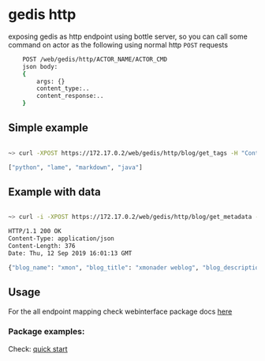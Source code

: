 # gedis http

exposing gedis as http endpoint using bottle server, so you can call some command on actor as the following using normal http `POST` requests

```bash
    POST /web/gedis/http/ACTOR_NAME/ACTOR_CMD
    json body:
    {
        args: {}
        content_type:..
        content_response:..
    }
```

## Simple example

```bash

~> curl -XPOST https://172.17.0.2/web/gedis/http/blog/get_tags -H "Content-Type: application/json" --insecure

["python", "lame", "markdown", "java"]

```

## Example with data

```bash

~> curl -i -XPOST https://172.17.0.2/web/gedis/http/blog/get_metadata --data '{"args":{"blog":"xmon"}}' -H "Content-Type: application/json" --insecure

HTTP/1.1 200 OK
Content-Type: application/json
Content-Length: 376
Date: Thu, 12 Sep 2019 16:01:13 GMT

{"blog_name": "xmon", "blog_title": "xmonader weblog", "blog_description": "let there be posts", "author_name": "ahmed", "author_email": "ahmed@there.com", "author_image_filename": "", "base_url": "", "url": "", "posts_dir": "/sandbox/code/gitlab/xmonader/sample-blog-jsx/posts", "github_username": "xmonader", "github_repo_url": "git@gitlab.com:xmonader/sample-blog-jsx.git"}

```

## Usage

For the all endpoint mapping check webinterface package docs [here](https://github.com/threefoldtech/jumpscaleX_threebot/blob/development/ThreeBotPackages/zerobot/webinterface/wiki/README.md)

### Package examples:

Check: [quick start](https://github.com/threefoldtech/jumpscaleX_threebot/blob/development/docs/quickstart.md)
